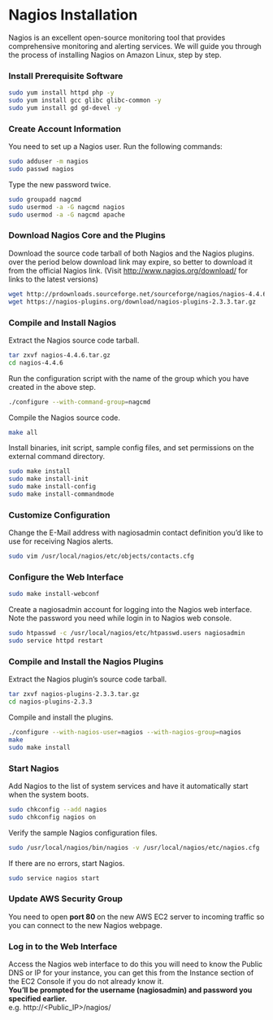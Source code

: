 # Nagios Installation 
Nagios is an excellent open-source monitoring tool that provides comprehensive monitoring and alerting services. We will guide you through the process of installing Nagios on Amazon Linux, step by step.

### Install Prerequisite Software
```sh
sudo yum install httpd php -y
sudo yum install gcc glibc glibc-common -y
sudo yum install gd gd-devel -y
```
### Create Account Information
You need to set up a Nagios user. Run the following commands:
```sh
sudo adduser -m nagios
sudo passwd nagios
```
Type the new password twice.
```sh
sudo groupadd nagcmd
sudo usermod -a -G nagcmd nagios
sudo usermod -a -G nagcmd apache
```

### Download Nagios Core and the Plugins
Download the source code tarball of both Nagios and the Nagios plugins. over the period below download link may expire, so better to download it from the official Nagios link. (Visit http://www.nagios.org/download/ for links to the latest versions)
```sh
wget http://prdownloads.sourceforge.net/sourceforge/nagios/nagios-4.4.6.tar.gz
wget https://nagios-plugins.org/download/nagios-plugins-2.3.3.tar.gz
```

### Compile and Install Nagios
Extract the Nagios source code tarball.
```sh
tar zxvf nagios-4.4.6.tar.gz
cd nagios-4.4.6
```
Run the configuration script with the name of the group which you have created in the above step.
```sh
./configure --with-command-group=nagcmd
```
Compile the Nagios source code.
```sh
make all
```
Install binaries, init script, sample config files, and set permissions on the external command directory.
```sh
sudo make install
sudo make install-init
sudo make install-config
sudo make install-commandmode
```
### Customize Configuration
Change the E-Mail address with nagiosadmin contact definition you’d like to use for receiving Nagios alerts.
```sh
sudo vim /usr/local/nagios/etc/objects/contacts.cfg
```

### Configure the Web Interface
```sh
sudo make install-webconf
```
Create a nagiosadmin account for logging into the Nagios web interface. Note the password you need while login in to Nagios web console.

```sh
sudo htpasswd -c /usr/local/nagios/etc/htpasswd.users nagiosadmin
sudo service httpd restart
```
### Compile and Install the Nagios Plugins
Extract the Nagios plugin’s source code tarball.
```sh
tar zxvf nagios-plugins-2.3.3.tar.gz
cd nagios-plugins-2.3.3
```
Compile and install the plugins.
```sh
./configure --with-nagios-user=nagios --with-nagios-group=nagios
make
sudo make install
```

### Start Nagios
Add Nagios to the list of system services and have it automatically start when the system boots.
```sh
sudo chkconfig --add nagios
sudo chkconfig nagios on
```
Verify the sample Nagios configuration files.
```sh
sudo /usr/local/nagios/bin/nagios -v /usr/local/nagios/etc/nagios.cfg
```
If there are no errors, start Nagios.
```sh
sudo service nagios start
```

### Update AWS Security Group
You need to open <b>port 80 </b>on the new AWS EC2 server to incoming traffic so you can connect to the new Nagios webpage.

### Log in to the Web Interface
Access the Nagios web interface to do this you will need to know the Public DNS or IP for your instance, you can get this from the Instance section of the EC2 Console if you do not already know it.<br>
<b>You’ll be prompted for the username (nagiosadmin) and password you specified earlier. </b><br>
e.g. http://<Public_IP>/nagios/

